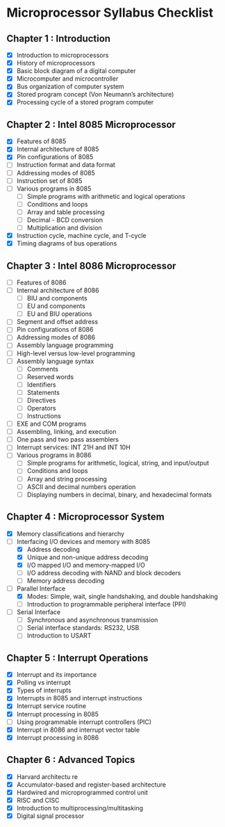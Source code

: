  # Microprocessor Syllabus Checklist

## Chapter 1 : Introduction
- [x] Introduction to microprocessors
- [x] History of microprocessors
- [x] Basic block diagram of a digital computer
- [x] Microcomputer and microcontroller
- [x] Bus organization of computer system
- [x] Stored program concept (Von Neumann’s architecture)
- [x] Processing cycle of a stored program computer

## Chapter 2 : Intel 8085 Microprocessor
- [x] Features of 8085
- [x] Internal architecture of 8085
- [x] Pin configurations of 8085
- [ ] Instruction format and data format
- [ ] Addressing modes of 8085
- [ ] Instruction set of 8085
- [ ] Various programs in 8085
  - [ ] Simple programs with arithmetic and logical operations
  - [ ] Conditions and loops
  - [ ] Array and table processing
  - [ ] Decimal - BCD conversion
  - [ ] Multiplication and division
- [x] Instruction cycle, machine cycle, and T-cycle
- [x] Timing diagrams of bus operations

## Chapter 3 : Intel 8086 Microprocessor
- [ ] Features of 8086
- [ ] Internal architecture of 8086
  - [ ] BIU and components
  - [ ] EU and components
  - [ ] EU and BIU operations
- [ ] Segment and offset address
- [ ] Pin configurations of 8086
- [ ] Addressing modes of 8086
- [ ] Assembly language programming
- [ ] High-level versus low-level programming
- [ ] Assembly language syntax
  - [ ] Comments
  - [ ] Reserved words
  - [ ] Identifiers
  - [ ] Statements
  - [ ] Directives
  - [ ] Operators
  - [ ] Instructions
- [ ] EXE and COM programs
- [ ] Assembling, linking, and execution
- [ ] One pass and two pass assemblers
- [ ] Interrupt services: INT 21H and INT 10H
- [ ] Various programs in 8086
  - [ ] Simple programs for arithmetic, logical, string, and input/output
  - [ ] Conditions and loops
  - [ ] Array and string processing
  - [ ] ASCII and decimal numbers operation
  - [ ] Displaying numbers in decimal, binary, and hexadecimal formats

## Chapter 4 : Microprocessor System
- [x] Memory classifications and hierarchy
- [ ] Interfacing I/O devices and memory with 8085
  - [x] Address decoding
  - [x] Unique and non-unique address decoding
  - [x] I/O mapped I/O and memory-mapped I/O
  - [ ] I/O address decoding with NAND and block decoders
  - [ ] Memory address decoding
- [ ] Parallel Interface
  - [x] Modes: Simple, wait, single handshaking, and double handshaking
  - [ ] Introduction to programmable peripheral interface (PPI)
- [ ] Serial Interface
  - [ ] Synchronous and asynchronous transmission
  - [ ] Serial interface standards: RS232, USB
  - [ ] Introduction to USART

## Chapter 5 : Interrupt Operations
- [x] Interrupt and its importance
- [x] Polling vs interrupt
- [x] Types of interrupts
- [x] Interrupts in 8085 and interrupt instructions
- [x] Interrupt service routine
- [x] Interrupt processing in 8085
- [ ] Using programmable interrupt controllers (PIC)
- [x] Interrupt in 8086 and interrupt vector table
- [x] Interrupt processing in 8086

## Chapter 6 : Advanced Topics
- [x] Harvard architectu  re
- [x] Accumulator-based and register-based architecture
- [x] Hardwired and microprogrammed control unit
- [x] RISC and CISC
- [x] Introduction to multiprocessing/multitasking
- [x] Digital signal processor
